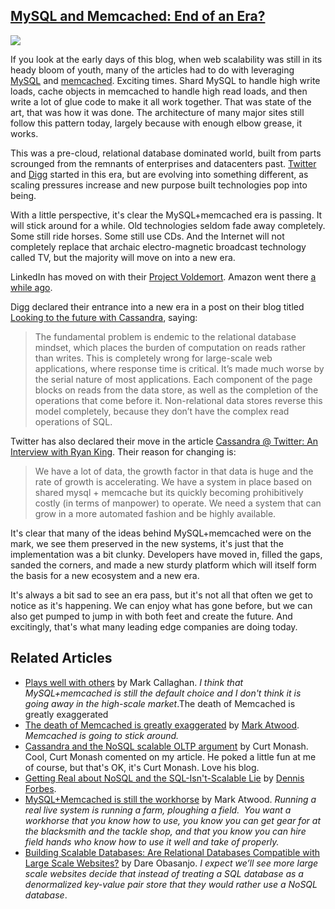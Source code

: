 ## [MySQL and Memcached: End of an Era?](/blog/2010/2/26/mysql-and-memcached-end-of-an-era.html)

    

    

![](http://farm3.static.flickr.com/2711/4389679059_fef885e3bc_o.jpg)

If you look at the early days of this blog, when web scalability was still in its heady bloom of youth, many of the articles had to do with leveraging [MySQL](http://highscalability.com/blog/category/mysql) and [memcached](http://highscalability.com/blog/category/memcached). Exciting times. Shard MySQL to handle high write loads, cache objects in memcached to handle high read loads, and then write a lot of glue code to make it all work together. That was state of the art, that was how it was done. The architecture of many major sites still follow this pattern today, largely because with enough elbow grease, it works.

This was a pre-cloud, relational database dominated world, built from parts scrounged from the remnants of enterprises and datacenters past. [Twitter](http://highscalability.com/blog/2009/6/27/scaling-twitter-making-twitter-10000-percent-faster.html) and [Digg](http://highscalability.com/blog/2009/4/4/digg-architecture.html) started in this era, but are evolving into something different, as scaling pressures increase and new purpose built technologies pop into being.

With a little perspective, it's clear the MySQL+memcached era is passing. It will stick around for a while. Old technologies seldom fade away completely. Some still ride horses. Some still use CDs. And the Internet will not completely replace that archaic electro-magnetic broadcast technology called TV, but the majority will move on into a new era.

LinkedIn has moved on with their [Project Voldemort](http://blog.linkedin.com/2009/03/20/project-voldemort-scaling-simple-storage-at-linkedin/). Amazon went there [a while ago](http://highscalability.com/blog/category/amazon).

Digg declared their entrance into a new era in a post on their blog titled [Looking to the future with Cassandra](http://about.digg.com/blog/looking-future-cassandra), saying:

> The fundamental problem is endemic to the relational database mindset, which places the burden of computation on reads rather than writes. This is completely wrong for large-scale web applications, where response time is critical. It’s made much worse by the serial nature of most applications. Each component of the page blocks on reads from the data store, as well as the completion of the operations that come before it. Non-relational data stores reverse this model completely, because they don’t have the complex read operations of SQL.

Twitter has also declared their move in the article [Cassandra @ Twitter: An Interview with Ryan King](http://nosql.mypopescu.com/post/407159447/cassandra-twitter-an-interview-with-ryan-king "Permalink Cassandra @ Twitter: An Interview with Ryan King"). Their reason for changing is:

> We have a lot of data, the growth factor in that data is huge and the rate of growth is accelerating. We have a system in place based on shared mysql + memcache but its quickly becoming prohibitively costly (in terms of manpower) to operate. We need a system that can grow in a more automated fashion and be highly available.

It's clear that many of the ideas behind MySQL+memcached were on the mark, we see them preserved in the new systems, it's just that the implementation was a bit clunky. Developers have moved in, filled the gaps, sanded the corners, and made a new sturdy platform which will itself form the basis for a new ecosystem and a new era.

It's always a bit sad to see an era pass, but it's not all that often we get to notice as it's happening. We can enjoy what has gone before, but we can also get pumped to jump in with both feet and create the future. And excitingly, that's what many leading edge companies are doing today.

## Related Articles

*   [Plays well with others](http://mysqlha.blogspot.com/2010/03/plays-well-with-others.html) by Mark Callaghan. _I think that MySQL+memcached is still the default choice and I don't think it is going away in the high-scale market_.The death of Memcached is greatly exaggerated
*   [The death of Memcached is greatly exaggerated](http://www.gear6.com/death-memcached-greatly-exaggerated) by     [Mark Atwood](http://www.gear6.com/blog/87).     _Memcached is going to stick around._
*   [Cassandra and the NoSQL scalable OLTP argument](http://www.dbms2.com/2010/03/02/cassandra-nosql-scalable-oltp/) by Curt Monash. Cool, Curt Monash comented on my article. He poked a little fun at me of course, but that's OK, it's Curt Monash. Love his blog.
*   [Getting Real about NoSQL and the SQL-Isn't-Scalable Lie](http://www.yafla.com/dforbes/Getting_Real_about_NoSQL_and_the_SQL_Isnt_Scalable_Lie/) by [Dennis Forbes](mailto:dforbes@yafla.com).
*   [MySQL+Memcached is still the workhorse](http://machinesplusminds.blogspot.com/2010/03/mysqlmemcached-is-still-workhorse.html) by Mark Atwood. _Running a real live system is running a farm, ploughing a field.  You want a workhorse that you know how to use, you know you can get gear for at the blacksmith and the tackle shop, and that you know you can hire field hands who know how to use it well and take of properly._
*   [Building Scalable Databases: Are Relational Databases Compatible with Large Scale Websites?](http://www.25hoursaday.com/weblog/2010/03/10/BuildingScalableDatabasesAreRelationalDatabasesCompatibleWithLargeScaleWebsites.aspx) by Dare Obasanjo. _I expect we’ll see more large scale websites decide that instead of treating a SQL database as a denormalized key-value pair store that they would rather use a NoSQL database_.

    